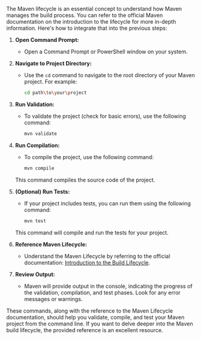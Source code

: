 The Maven lifecycle is an essential concept to understand how Maven manages the build process. You can refer to the official Maven documentation on the introduction to the lifecycle for more in-depth information. Here's how to integrate that into the previous steps:

1. **Open Command Prompt:**
   - Open a Command Prompt or PowerShell window on your system.

2. **Navigate to Project Directory:**
   - Use the `cd` command to navigate to the root directory of your Maven project. For example:
     ```bash
     cd path\to\your\project
     ```

3. **Run Validation:**
   - To validate the project (check for basic errors), use the following command:
     ```bash
     mvn validate
     ```

4. **Run Compilation:**
   - To compile the project, use the following command:
     ```bash
     mvn compile
     ```

   This command compiles the source code of the project.

5. **(Optional) Run Tests:**
   - If your project includes tests, you can run them using the following command:
     ```bash
     mvn test
     ```

   This command will compile and run the tests for your project.

6. **Reference Maven Lifecycle:**
   - Understand the Maven Lifecycle by referring to the official documentation: [Introduction to the Build Lifecycle](https://maven.apache.org/guides/introduction/introduction-to-the-lifecycle.html).

7. **Review Output:**
   - Maven will provide output in the console, indicating the progress of the validation, compilation, and test phases. Look for any error messages or warnings.

These commands, along with the reference to the Maven Lifecycle documentation, should help you validate, compile, and test your Maven project from the command line. If you want to delve deeper into the Maven build lifecycle, the provided reference is an excellent resource.
